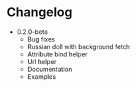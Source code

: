 Changelog
==============

* 0.2.0-beta
  * Bug fixes
  * Russian doll with background fetch
  * Attribute bind helper
  * Url helper
  * Documentation
  * Examples
